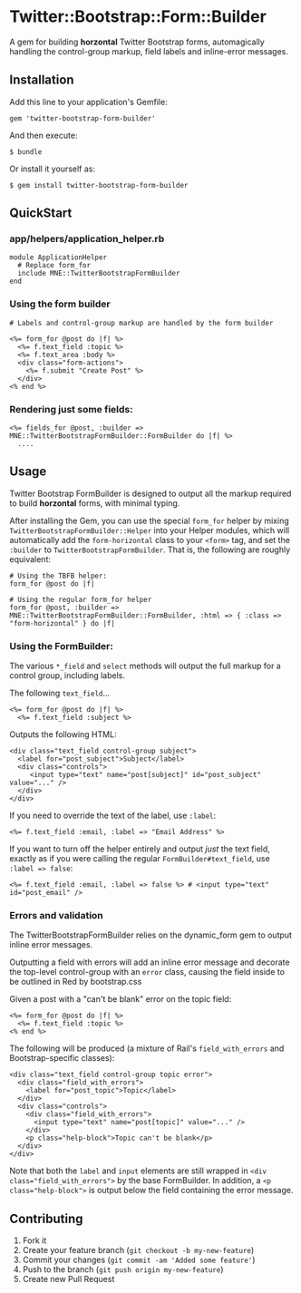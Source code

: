 # Twitter::Bootstrap::Form::Builder

A gem for building **horzontal** Twitter Bootstrap forms, automagically handling the
control-group markup, field labels and inline-error messages.

## Installation

Add this line to your application's Gemfile:

    gem 'twitter-bootstrap-form-builder'

And then execute:

    $ bundle

Or install it yourself as:

    $ gem install twitter-bootstrap-form-builder

## QuickStart

### app/helpers/application_helper.rb

    module ApplicationHelper
      # Replace form_for
      include MNE::TwitterBootstrapFormBuilder
    end


### Using the form builder

    # Labels and control-group markup are handled by the form builder
    
    <%= form_for @post do |f| %>
      <%= f.text_field :topic %>
      <%= f.text_area :body %>
      <div class="form-actions">
        <%= f.submit "Create Post" %>
      </div>
    <% end %>

### Rendering just some fields:

    <%= fields_for @post, :builder => MNE::TwitterBootstrapFormBuilder::FormBuilder do |f| %>
      ....
    
## Usage

Twitter Bootstrap FormBuilder is designed to output all the markup required to build **horzontal** forms,
with minimal typing.

After installing the Gem, you can use the special `form_for` helper by mixing `TwitterBootstrapFormBuilder::Helper`
into your Helper modules, which will automatically add the `form-horizontal` class to your `<form>` tag,
and set the `:builder` to `TwitterBootstrapFormBuilder`. That is, the following are roughly equivalent:

    # Using the TBFB helper:
    form_for @post do |f|

    # Using the regular form_for helper
    form_for @post, :builder => MNE::TwitterBootstrapFormBuilder::FormBuilder, :html => { :class => "form-horizontal" } do |f|

### Using the FormBuilder:

The various `*_field` and `select` methods will output the full markup for a control group, including labels.

The following `text_field`...

    <%= form_for @post do |f| %>
      <%= f.text_field :subject %>

Outputs the following HTML:

    <div class="text_field control-group subject">
      <label for="post_subject">Subject</label>
      <div class="controls">
         <input type="text" name="post[subject]" id="post_subject" value="..." />
      </div>
    </div>
    
If you need to override the text of the label, use `:label`:

    <%= f.text_field :email, :label => "Email Address" %>

If you want to turn off the helper entirely and output *just* the text field, exactly as if you were calling
the regular `FormBuilder#text_field`, use `:label => false`:

    <%= f.text_field :email, :label => false %> # <input type="text" id="post_email" />

### Errors and validation

The TwitterBootstrapFormBuilder relies on the dynamic_form gem to output inline error messages.

Outputting a field with errors will add an inline error message and decorate the top-level control-group with an
`error` class, causing the field inside to be outlined in Red by bootstrap.css

Given a post with a "can't be blank" error on the topic field:

    <%= form_for @post do |f| %>
      <%= f.text_field :topic %>
    <% end %>
    
The following will be produced (a mixture of Rail's `field_with_errors` and Bootstrap-specific classes):

    <div class="text_field control-group topic error">
      <div class="field_with_errors">
        <label for="post_topic">Topic</label>
      </div>
      <div class="controls">
        <div class="field_with_errors">
          <input type="text" name="post[topic]" value="..." />
        </div>
        <p class="help-block">Topic can't be blank</p>
      </div>
    </div>

Note that both the `label` and `input` elements are still wrapped in `<div class="field_with_errors">` by the base
FormBuilder. In addition, a `<p class="help-block">` is output below the field containing the error message.

## Contributing

1. Fork it
2. Create your feature branch (`git checkout -b my-new-feature`)
3. Commit your changes (`git commit -am 'Added some feature'`)
4. Push to the branch (`git push origin my-new-feature`)
5. Create new Pull Request
